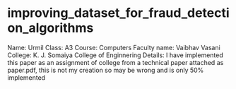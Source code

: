 # improving_dataset_for_fraud_detection_algorithms
Name: Urmil
Class: A3
Course: Computers
Faculty name: Vaibhav Vasani
College: K. J. Somaiya College of Enginnering
Details: I have implemented this paper as an assignment of college from a technical paper attached as paper.pdf, this is not my creation so may be wrong and is only 50% implemented
